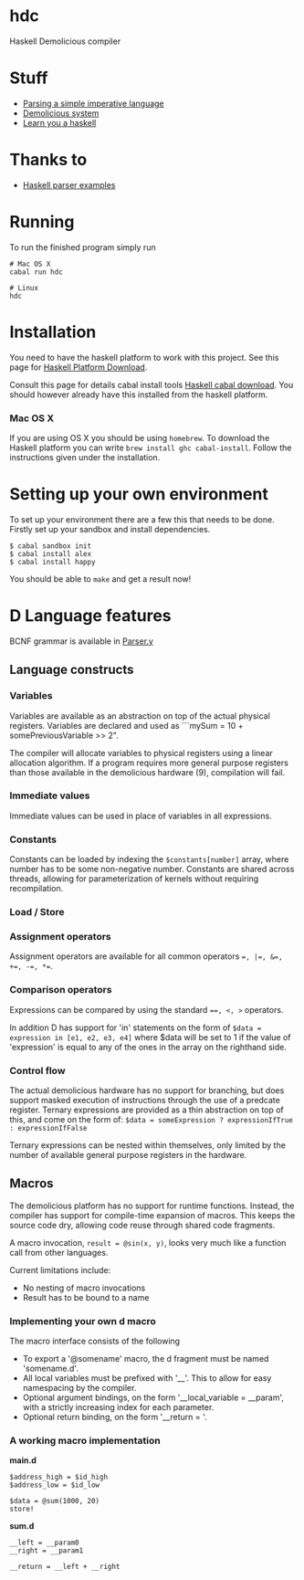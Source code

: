 hdc
===

Haskell Demolicious compiler

Stuff
====

- [Parsing a simple imperative language](https://www.haskell.org/haskellwiki/Parsing_a_simple_imperative_language)
- [Demolicious system](https://github.com/dmpro2014/)
- [Learn you a haskell](http://learnyouahaskell.com/chapters)

Thanks to
====
- [Haskell parser examples](https://github.com/ghulette/haskell-parser-examples)

Running
===
To run the finished program simply run
```
# Mac OS X
cabal run hdc

# Linux
hdc
```

Installation
===

You need to have the haskell platform to work with this project.
See this page for [Haskell Platform Download](https://www.haskell.org/platform/).

Consult this page for details cabal install tools [Haskell cabal download](https://www.haskell.org/cabal/download.html).
You should however already have this installed from the haskell platform.

### Mac OS X

If you are using OS X you should be using `homebrew`.
To download the Haskell platform you can write `brew install ghc cabal-install`.
Follow the instructions given under the installation.


Setting up your own environment
===

To set up your environment there are a few this that needs to be done.
Firstly set up your sandbox and install dependencies.
```
$ cabal sandbox init
$ cabal install alex
$ cabal install happy
```

You should be able to `make` and get a result now!


# D Language features

BCNF grammar is available in [Parser.y](src/Parser.y)


## Language constructs


### Variables

Variables are available as an abstraction on top of the actual physical registers.
Variables are declared and used as ```mySum = 10 + somePreviousVariable >> 2".

The compiler will allocate variables to physical registers using a linear allocation algorithm.
If a program requires more general purpose registers than those available in the demolicious hardware (9), compilation will fail.


### Immediate values

Immediate values can be used in place of variables in all expressions.


### Constants

Constants can be loaded by indexing the ```$constants[number]``` array, where number has to be some non-negative number.
Constants are shared across threads, allowing for parameterization of kernels without requiring recompilation.


### Load / Store


### Assignment operators

Assignment operators are available for all common operators ```=, |=, &=, +=, -=, *=```.


### Comparison operators

Expressions can be compared by using the standard ```==, <, >``` operators.

In addition D has support for 'in' statements on the form of ```$data = expression in [e1, e2, e3, e4]``` where $data will be set to 1 if the value of 'expression' is equal to any of the ones in the array on the righthand side.


### Control flow

The actual demolicious hardware has no support for branching, but does support masked execution of instructions through the use of a predcate register.
Ternary expressions are provided as a thin abstraction on top of this, and come on the form of:
```$data = someExpression ? expressionIfTrue : expressionIfFalse```

Ternary expressions can be nested within themselves, only limited by the number of available general purpose registers in the hardware.


## Macros

The demolicious platform has no support for runtime functions.
Instead, the compiler has support for compile-time expansion of macros.
This keeps the source code dry, allowing code reuse through shared code fragments.

A macro invocation, ```result = @sin(x, y)```,  looks very much like a function call from other languages.

Current limitations include:

* No nesting of macro invocations
* Result has to be bound to a name

### Implementing your own d macro

The macro interface consists of the following

* To export a '@somename' macro, the d fragment must be named 'somename.d'.
* All local variables must be prefixed with '__'. This to allow for easy namespacing by the compiler.
* Optional argument bindings, on the form '__local_variable = __param<INDEX>', with a strictly increasing index for each parameter.
* Optional return binding, on the form '__return = '.


### A working macro implementation

**main.d**
```
$address_high = $id_high
$address_low = $id_low

$data = @sum(1000, 20)
store!
```

**sum.d**
```
__left = __param0
__right = __param1

__return = __left + __right
```
